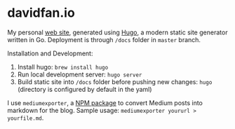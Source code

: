 # davidfan.io
My personal [web site](http://www.davidfan.io), generated using [Hugo](https://gohugo.io/), a modern static site generator written in Go.
Deployment is through ``/docs`` folder in ``master`` branch.

Installation and Development:
1. Install hugo: ``brew install hugo``
2. Run local development server: ``hugo server``
3. Build static site into ``/docs`` folder before pushing new changes: ``hugo`` (directory is configured by default in the yaml)

I use ```mediumexporter```, a [NPM package](https://www.npmjs.com/package/mediumexporter) to convert Medium posts into markdown for the blog. Sample usage: `mediumexporter yoururl > yourfile.md`.
